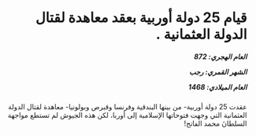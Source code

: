 <h1 dir="rtl">قيام 25 دولة أوربية بعقد معاهدة لقتال الدولة العثمانية .</h1>

<h5 dir="rtl">العام الهجري:  872

الشهر القمري: رجب

العام الميلادي: 1468</h5>

<p dir="rtl">عقدت 25 دولة أوربية- من بينها البندقية وفرنسا وقبرص وبولونيا- معاهدة لقتال الدولة العثمانية التي وجهت فتوحاتها الإسلامية إلى أوربا، لكن هذه الجيوش لم تستطع مواجهة السلطانَ محمد الفاتح!</p></br>
